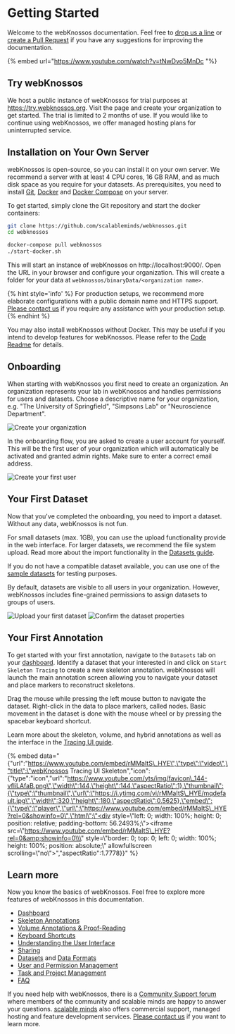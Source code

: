 # Getting Started

Welcome to the webKnossos documentation.
Feel free to [drop us a line](mailto:hello@scalableminds.com) or [create a Pull Request](https://github.com/scalableminds/webknossos/pulls) if you have any suggestions for improving the documentation.

{% embed url="https://www.youtube.com/watch?v=tNwDvo5MnDc "%}

## Try webKnossos
We host a public instance of webKnossos for trial purposes at https://try.webknossos.org.
Visit the page and create your organization to get started.
The trial is limited to 2 months of use.
If you would like to continue using webKnossos, we offer managed hosting plans for uninterrupted service.

## Installation on Your Own Server
webKnossos is open-source, so you can install it on your own server.
We recommend a server with at least 4 CPU cores, 16 GB RAM, and as much disk space as you require for your datasets.
As prerequisites, you need to install [Git](https://git-scm.com/), [Docker](https://docs.docker.com/install/) and [Docker Compose](https://docs.docker.com/compose/install/) on your server.

To get started, simply clone the Git repository and start the docker containers:

```bash
git clone https://github.com/scalableminds/webknossos.git
cd webknossos

docker-compose pull webknossos
./start-docker.sh
```

This will start an instance of webKnossos on http://localhost:9000/.
Open the URL in your browser and configure your organization.
This will create a folder for your data at `webknossos/binaryData/<organization name>`.

{% hint style='info' %}
For production setups, we recommend more elaborate configurations with a public domain name and HTTPS support.
[Please contact us](mailto:hello@scalableminds.com) if you require any assistance with your production setup.
{% endhint %}

You may also install webKnossos without Docker.
This may be useful if you intend to develop features for webKnossos.
Please refer to the [Code Readme](../README.md) for details.


## Onboarding
When starting with webKnossos you first need to create an organization.
An organization represents your lab in webKnossos and handles permissions for users and datasets.
Choose a descriptive name for your organization, e.g. "The University of Springfield", "Simpsons Lab" or "Neuroscience Department".

![Create your organization](./images/onboarding_organization.png)

In the onboarding flow, you are asked to create a user account for yourself.
This will be the first user of your organization which will automatically be activated and granted admin rights.
Make sure to enter a correct email address.

![Create your first user](./images/onboarding_user.png)

## Your First Dataset
Now that you've completed the onboarding, you need to import a dataset.
Without any data, webKnossos is not fun.

For small datasets (max. 1GB), you can use the upload functionality provide in the web interface.
For larger datasets, we recommend the file system upload.
Read more about the import functionality in the [Datasets guide](./datasets.md).

If you do not have a compatible dataset available, you can use one of the [sample datasets](./datasets.md#sample-datasets) for testing purposes.

By default, datasets are visible to all users in your organization.
However, webKnossos includes fine-grained permissions to assign datasets to groups of users.

![Upload your first dataset](./images/onboarding_data1.png)
![Confirm the dataset properties](./images/onboarding_data2.png)


## Your First Annotation
To get started with your first annotation, navigate to the `Datasets` tab on your [dashboard](./dashboard.md).
Identify a dataset that your interested in and click on `Start Skeleton Tracing` to create a new skeleton annotation.
webKnossos will launch the main annotation screen allowing you to navigate your dataset and place markers to reconstruct skeletons.

Drag the mouse while pressing the left mouse button to navigate the dataset.
Right-click in the data to place markers, called nodes.
Basic movement in the dataset is done with the mouse wheel or by pressing the spacebar keyboard shortcut.

Learn more about the skeleton, volume, and hybrid annotations as well as the interface in the [Tracing UI guide](./tracing_ui.md).

{% embed data="{\"url\":\"https://www.youtube.com/embed/rMMaItS\_HYE\",\"type\":\"video\",\"title\":\"webKnossos Tracing UI Skeleton\",\"icon\":{\"type\":\"icon\",\"url\":\"https://www.youtube.com/yts/img/favicon\_144-vfliLAfaB.png\",\"width\":144,\"height\":144,\"aspectRatio\":1},\"thumbnail\":{\"type\":\"thumbnail\",\"url\":\"https://i.ytimg.com/vi/rMMaItS\_HYE/mqdefault.jpg\",\"width\":320,\"height\":180,\"aspectRatio\":0.5625},\"embed\":{\"type\":\"player\",\"url\":\"https://www.youtube.com/embed/rMMaItS\_HYE?rel=0&showinfo=0\",\"html\":\"<div style=\\\"left: 0; width: 100%; height: 0; position: relative; padding-bottom: 56.2493%;\\\"><iframe src=\\\"https://www.youtube.com/embed/rMMaItS\_HYE?rel=0&amp;showinfo=0\\\" style=\\\"border: 0; top: 0; left: 0; width: 100%; height: 100%; position: absolute;\\\" allowfullscreen scrolling=\\\"no\\\"></iframe></div>\",\"aspectRatio\":1.7778}}" %}


## Learn more
Now you know the basics of webKnossos.
Feel free to explore more features of webKnossos in this documentation.

* [Dashboard](./dashboard.md)
* [Skeleton Annotations](./skeleton_annotation.md)
* [Volume Annotations & Proof-Reading](./volume_annotation.md)
* [Keyboard Shortcuts](./keyboard_shortcuts.md)
* [Understanding the User Interface](./tracing_ui.md)
* [Sharing](./sharing.md)
* [Datasets](./datasets.md) and [Data Formats](./data_formats.md)
* [User and Permission Management](./users.md)
* [Task and Project Management](./tasks.md)
* [FAQ](./faq.md)

If you need help with webKnossos, there is a [Community Support forum](https://support.webknososs.org) where members of the community and scalable minds are happy to answer your questions.
[scalable minds](https://scalableminds.com) also offers commercial support, managed hosting and feature development services.
[Please contact us](mailto:hello@scalableminds.com) if you want to learn more.

